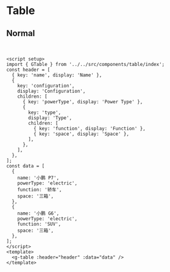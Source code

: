 # Table

<script setup>
import { GTable } from '../../src/components/table/index';
const header = [
  {key: 'name', display: 'Name'},
  {
    key: 'configuration',
    display: 'Configuration',
    children:[
      {key: 'powerType', display: 'Power Type', width: '150px'},
      {
        key: 'type',
        display: 'Type',
        children:[
          {key: 'function', display: 'Function'},
          {key: 'space', display: 'Space'}
        ]
      }
    ]
  }
];
const data = [{
  name: '小鹏 P7',
  powerType: 'electric',
  function: '轿车',
  space: '三箱',
},
{
  name: '小鹏 G6',
  powerType: 'electric',
  function: 'SUV',
  space: '三箱',
}]
</script>

## Normal

<br>
<g-table :header="header" :data="data"/>

```vue
<script setup>
import { GTable } from '../../src/components/table/index';
const header = [
  { key: 'name', display: 'Name' },
  {
    key: 'configuration',
    display: 'Configuration',
    children: [
      { key: 'powerType', display: 'Power Type' },
      {
        key: 'type',
        display: 'Type',
        children: [
          { key: 'function', display: 'Function' },
          { key: 'space', display: 'Space' },
        ],
      },
    ],
  },
];
const data = [
  {
    name: '小鹏 P7',
    powerType: 'electric',
    function: '轿车',
    space: '三箱',
  },
  {
    name: '小鹏 G6',
    powerType: 'electric',
    function: 'SUV',
    space: '三箱',
  },
];
</script>
<template>
  <g-table :header="header" :data="data" />
</template>
```
